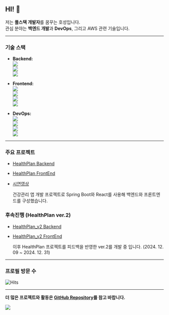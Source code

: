 ## HI! 👋  
저는 **풀스택 개발자**를 꿈꾸는 호성입니다.  
관심 분야는 **백엔드 개발**과 **DevOps**, 그리고 AWS 관련 기술입니다.  

---

### 기술 스택
- **Backend:**  
  <a href="">
    <img src="https://img.shields.io/badge/Java-007396?style=plastic&logo=java&logoColor=white"/>
  </a>  
  <a href="">
    <img src="https://img.shields.io/badge/Spring%20Boot-6DB33F?style=plastic&logo=springboot&logoColor=white"/>
  </a>  
  <a href="">
    <img src="https://img.shields.io/badge/MyBatis-000000?style=plastic&logo=mybatis&logoColor=white"/>
  </a>

- **Frontend:**  
  <a href="">
    <img src="https://img.shields.io/badge/React-61DAFB?style=plastic&logo=react&logoColor=white"/>
  </a>  
  <a href="">
    <img src="https://img.shields.io/badge/HTML-E34F26?style=plastic&logo=html5&logoColor=white"/>
  </a>  
  <a href="">
    <img src="https://img.shields.io/badge/CSS-1572B6?style=plastic&logo=css3&logoColor=white"/>
  </a>  
  <a href="">
    <img src="https://img.shields.io/badge/JavaScript-F7DF1E?style=plastic&logo=javascript&logoColor=black"/>
  </a>

- **DevOps:**  
  <a href="">
    <img src="https://img.shields.io/badge/Docker-2496ED?style=plastic&logo=docker&logoColor=white"/>
  </a>  
  <a href="">
    <img src="https://img.shields.io/badge/Jenkins-D24939?style=plastic&logo=jenkins&logoColor=white"/>
  </a>  
  <a href="">
    <img src="https://img.shields.io/badge/Kubernetes-326CE5?style=plastic&logo=kubernetes&logoColor=white"/>
  </a>  
  <a href="">
    <img src="https://img.shields.io/badge/AWS-FF9900?style=plastic&logo=amazonwebservices&logoColor=white"/>
  </a>

---

### 주요 프로젝트
- [HealthPlan Backend](https://github.com/CHOI-AHRIN/HealthPlan)
- [HealthPlan FrontEnd](https://github.com/CHOI-AHRIN/HealthPlan_front)
- [시연영상](https://www.youtube.com/watch?v=8H7hkPAbook)


  건강관리 앱 개발 프로젝트로 Spring Boot와 React를 사용해 백엔드와 프론트엔드를 구성했습니다.

### 후속진행 (HealthPlan ver.2)
- [HealthPlan_v2 Backend](https://github.com/CHOI-AHRIN/HealthPlan_v2)
- [HealthPlan_v2 FrontEnd](https://github.com/CHOI-AHRIN/HealthPlan_front_v2)

  이후 HealthPlan 프로젝트를 피드백을 반영한 ver.2를 개발 중 입니다. (2024. 12. 09 ~ 2024. 12. 31)

---

### 프로필 방문 수
![Hits](https://hits.seeyoufarm.com/api/count/incr/badge.svg?url=https%3A%2F%2Fgithub.com%2FHocil&count_bg=%2379C83D&title_bg=%23555555&icon=&icon_color=%23E7E7E7&title=hits&edge_flat=false)

---

**더 많은 프로젝트와 활동은 [GitHub Repository](https://github.com/Hocil?tab=repositories)를 참고 바랍니다.**

<span>
  <a href="https://www.instagram.com/ho_cil/">
    <img src="https://img.shields.io/badge/Instagram-ff69b4?style=plastic&logo=Instagram&logoColor=white"/>
  </a>
</span>
<!--
**Hocil/Hocil** is a ✨ _special_ ✨ repository because its `README.md` (this file) appears on your GitHub profile.  


